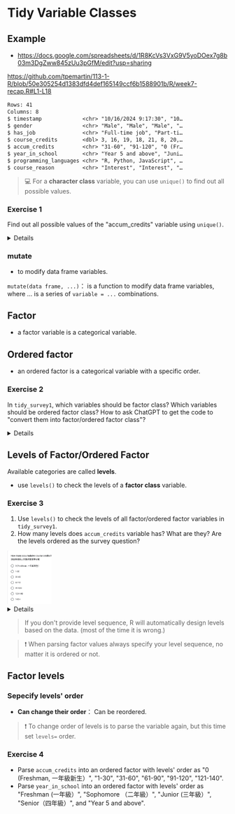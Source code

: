 # Tidy Variable Classes

## Example 

 - <https://docs.google.com/spreadsheets/d/1R8KcVs3VxG9V5yoDOex7g8b03m3DgZww845zUu3pGfM/edit?usp=sharing>

<https://github.com/tpemartin/113-1-R/blob/50e305254d1383dfd4def165149ccf6b1588901b/R/week7-recap.R#L1-L18>

```
Rows: 41
Columns: 8
$ timestamp             <chr> "10/16/2024 9:17:30", "10…
$ gender                <chr> "Male", "Male", "Male", "…
$ has_job               <chr> "Full-time job", "Part-ti…
$ course_credits        <dbl> 3, 16, 19, 18, 21, 8, 20,…
$ accum_credits         <chr> "31-60", "91-120", "0 (Fr…
$ year_in_school        <chr> "Year 5 and above", "Juni…
$ programming_languages <chr> "R, Python, JavaScript", …
$ course_reason         <chr> "Interest", "Interest", "…
```

> :computer: For a **character class** variable, you can use `unique()` to find out all possible values.

### Exercise 1

Find out all possible values of the "accum_credits" variable using `unique()`.

<details>

<https://github.com/tpemartin/113-1-R/blob/d4d10bc0a694f8d3eaaaaa012bdf47b026555daf/R/week6-ee-preparation.R#L5>  

</details>

### mutate

  - to modify data frame variables. 

`mutate(data frame, ...)`： is a function to modify data frame variables, where ... is a series of `variable = ...` combinations.

## Factor  

  - a factor variable is a categorical variable.
  
## Ordered factor  

  - an ordered factor is a categorical variable with a specific order.  


### Exercise 2

In `tidy_survey1`, which variables should be factor class? Which variables should be ordered factor class? How to ask ChatGPT to get the code to "convert them into factor/ordered factor class"?

<details>

<https://github.com/tpemartin/113-1-R/blob/875cf2e49ac10c1c094e7e0b87f49159523a66fe/R/week6-ee-preparation.R#L9-L14>

</details>

## Levels of Factor/Ordered Factor

Available categories are called **levels**.  

  - use `levels()` to check the levels of a **factor class** variable.
  
### Exercise 3  

  1. Use `levels()` to check the levels of all factor/ordered factor variables in `tidy_survey1`.    
  2. How many levels does `accum_credits` variable has? What are they? Are the levels ordered as the survey question?

<img src="../img/2024-10-23-09-41-52.png" width="20%"/>

<details>

<https://github.com/tpemartin/113-1-R/blob/875cf2e49ac10c1c094e7e0b87f49159523a66fe/R/week6-ee-preparation.R#L17-L19>

</details>

> If you don't provide level sequence, R will automatically design levels based on the data. (most of the time it is wrong.)

> :exclamation: When parsing factor values always specify your level sequence, no matter it is ordered or not.

## Factor levels

### Sepecify levels' order

  - **Can change their order**： Can be reordered.  
  
  >  :exclamation: To change order of levels is to parse the variable again, but this time set `levels=` order. 

### Exercise 4

  - Parse `accum_credits` into an ordered factor with levels' order as "0 (Freshman, 一年級新生）", "1-30", "31-60", "61-90", "91-120", "121-140".  
  - Parse `year_in_school` into an ordered factor with levels' order as "Freshman (一年級）", "Sophomore （二年級）", "Junior  (三年級）", "Senior（四年級）", and "Year 5 and above".  

<!-- 

### Other manupulations

  - **更改類別名稱**：Can be renamed. (如"18歲以下"改成"0-17")  

  - **合併類別成大類別**：Can be grouped. (如"無工作", "兼職工作者", "全職工作者"改成"無工作", "有工作"兩類) 

> :computer: :exclamation: 針對已經是factor/ordered factor的變數，透過`fct_recode`進行"改類別名稱"或"合併"（合併是多個類別名稱改成相同名稱）。



### Exercise

  1. Parse `年齡`變數成為有"18歲以下", "18-22", "23-30", "31-40", "41+"四個levels的ordered factor。  
  2. Parse `工作狀態`變數成為levels順序為"無工作", "兼職工作者", "全職工作者"的factor。

<details>

<https://github.com/tpemartin/113-1-R/blob/82b3fc39a4f3fe0127ede2d0ab1fc39bd0809104/R/week6-ee-preparation.R#L23-L41>

</details>

### Exercise 

  1. 將`年齡`變數的"18歲以下"改成"0-17"。  
  2. 將`工作狀態`變數的"全職工作"和"兼職工作者"合併成"有工作"。

<details>

<https://github.com/tpemartin/113-1-R/blob/82b3fc39a4f3fe0127ede2d0ab1fc39bd0809104/R/week6-ee-preparation.R#L44-L49>

</details>

## Numeric Cut
 
  - a numeric variable can be cut into groups, as a ordered factor variable.  
  - 被切割的變數會變成ordered factor。
  
### Exercise

將`survey`裡的`一週工時`變數用0, 6, 25, 30, 40, 100切成"0-6", "7-25", "26-30", "31-40", "40+"五個levels的ordered factor。

<details>

<https://github.com/tpemartin/113-1-R/blob/82b3fc39a4f3fe0127ede2d0ab1fc39bd0809104/R/week6-ee-preparation.R#L52-L55>

</details>

## Exercise

引入以下的資料：
  
  - [臺北市政府警察局詐欺案件統計表](https://data.gov.tw/dataset/138892)

將"單位"Parse成factor, 將"發生件數"cut成"低"，"中"，"高"三個levels的ordered factor。

-->